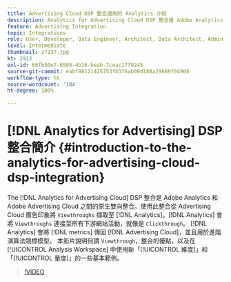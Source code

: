 ```yaml
---
title: Advertising Cloud DSP 整合適用的 Analytics 介紹
description: Analytics for Advertising Cloud DSP 整合是 Adobe Analytics 和 Adobe Advertising Cloud 之間的原生雙向整合。
feature: Advertising Integration
topic: Integrations
role: User, Developer, Data Engineer, Architect, Data Architect, Admin, Leader
level: Intermediate
thumbnail: 27237.jpg
kt: 2913
exl-id: 66fb50e7-6500-4b16-beab-7ceac17f9245
source-git-commit: eabf80121425753fb3f6ab00d188a29669f94908
workflow-type: ht
source-wordcount: '104'
ht-degree: 100%

---
```


# [!DNL Analytics for Advertising] DSP 整合簡介 {#introduction-to-the-analytics-for-advertising-cloud-dsp-integration}

The [!DNL Analytics for Advertising Cloud] DSP 整合是 Adobe Analytics 和 Adobe Advertising Cloud 之間的原生雙向整合。使用此整合從 Advertising Cloud 廣告印象將 `Viewthroughs` 擷取至 [!DNL Analytics]。[!DNL Analytics] 會將 `Viewthroughs` 連接至所有下游網站活動，就像是 `Clickthrough`。 [!DNL Analytics] 會將 [!DNL metrics] 傳回 [!DNL Advertising Cloud]，並且用於進階演算法競標模型。 本影片說明何謂 `Viewthrough`，整合的優點，以及在 [!UICONTROL Analysis Workspace] 中使用新「[!UICONTROL 維度]」和「[!UICONTROL 量度]」的一些基本範例。

>[!VIDEO](https://video.tv.adobe.com/v/27237/?quality=12&learn=on)
